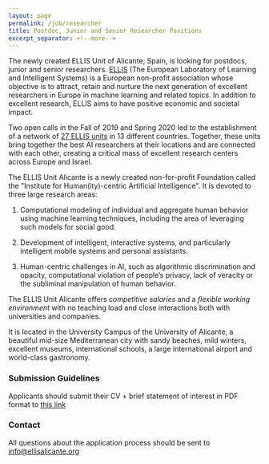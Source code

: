 ```yaml
---
layout: page
permalink: /job/researcher
title: Postdoc, Junior and Senior Researcher Positions
excerpt_separator: <!--more-->
---
```


The newly created ELLIS Unit of Alicante, Spain, is looking for postdocs, junior and senior researchers. [ELLIS](http://ellis.eu) (The European 
Laboratory of Learning and Intelligent Systems) is a European non-profit association whose objective is to attract, retain and nurture the 
next generation of excellent researchers in Europe in machine learning and related topics. In addition to excellent research, ELLIS aims 
to have positive economic and societal impact.
<!--more-->
Two open calls in the Fall of 2019 and Spring 2020 led to the establishment of a network of [27 ELLIS units](https://ellis.eu/units) in 13 
different countries. Together, these units bring together the best AI researchers at their locations and are connected with each other, 
creating a critical mass of excellent research centers across Europe and Israel.

The ELLIS Unit Alicante is a newly created non-for-profit Foundation called the "Institute for Human(ity)-centric Artificial Intelligence". 
It is devoted to three large research areas:

1. Computational modeling of individual and aggregate human behavior using machine learning techniques, including the area of leveraging such 
models for social good.

2. Development of intelligent, interactive systems, and particularly intelligent mobile systems and personal assistants.

3. Human-centric challenges in AI, such as algorithmic discrimination and opacity, computational violation of people’s privacy, 
lack of veracity or the subliminal manipulation of human behavior.

The ELLIS Unit Alicante offers *competitive salaries* and a *flexible working environment* with no teaching load and close interactions both 
with universities and companies.

It is located in the University Campus of the University of Alicante, a beautiful mid-size Mediterranean city with sandy beaches, 
mild winters, excellent museums, international schools, a large international airport and world-class gastronomy.

### Submission Guidelines

Applicants should submit their CV + brief statement of interest in PDF format to [this link](https://easychair.org/conferences/?conf=ihcai-2020) 

### Contact

All questions about the application process should be sent to info@ellisalicante.org
